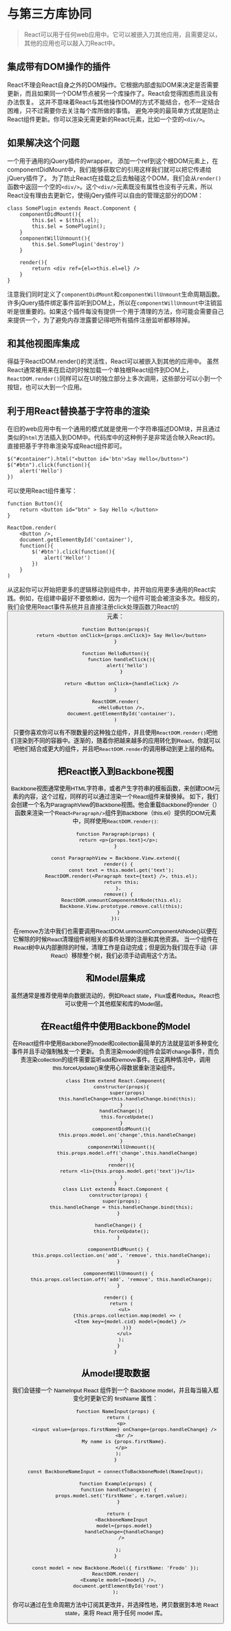 # 与第三方库协同
> React可以用于任何web应用中。它可以被嵌入刀其他应用，且需要足以，其他的应用也可以敲入刀React中。

## 集成带有DOM操作的插件
React不理会React自身之外的DOM操作。它根据内部虚拟DOM来决定是否需要更新，而且如果同一个DOM节点被另一个库操作了。React会觉得困惑而且没有办法恢复。
这并不意味着React与其他操作DOM的方式不能结合，也不一定结合困难，只不过需要你去关注每个库所做的事情。
避免冲突的最简单方式就是防止React组件更新。你可以渲染无需更新的React元素，比如一个空的`<div/>`。

## 如果解决这个问题
一个用于通用的jQuery插件的wrapper。
添加一个ref到这个根DOM元素上，在componentDidMount中，我们能够获取它的引用这样我们就可以把它传递给jQuery插件了。
为了防止React在挂载之后去触碰这个DOM，我们会从`render()`函数中返回一个空的`<div/>`。这个`<div/>`元素既没有属性也没有子元素，所以React没有理由去更新它，使得jQery插件可以自由的管理这部分的DOM：
```
class SomePlugin extends React.Component {
    componentDidMount(){
        this.$el = $(this.el);
        this.$el = SomePlugin();
    }
    componentWillUnmount(){
        this.$el.SomePlugin('destroy')
    }

    render(){
        return <div ref={el=>this.el=el} />
    }
}

```
注意我们同时定义了`componentDidMount`和`componentWillUnmount`生命周期函数。许多jQuery插件绑定事件监听到DOM上，所以在`componentWillUnmount`中注销监听是很重要的。如果这个插件每没有提供一个用于清理的方法，你可能会需要自己来提供一个，为了避免内存泄露要记得吧所有插件注册监听都移除掉。

## 和其他视图库集成
得益于ReactDOM.render()的灵活性，React可以被嵌入到其他的应用中。
虽然React通常被用来在启动的时候加载一个单独根React组件到DOM上，`ReactDOM.render()`同样可以在UI的独立部分上多次调用，这些部分可以小到一个按钮，也可以大到一个应用。

## 利于用React替换基于字符串的渲染
在旧的web应用中有一个通用的模式就是使用一个字符串描述DOM块，并且通过类似的`html`方法插入到DOM中。代码库中的这种例子是非常适合映入React的。直接把基于字符串渲染写成React组件即可。
```
$("#container").html("<button id='btn'>Say Hello</button>")
$("#btn").click(function(){
    alert('Hello')
})
```
可以使用React组件重写：
```
function Button(){
    return <button id="btn" > Say Hello </button>
}

ReactDom.render(
    <Button />,
    document.getElementById('container'),
    function(){
        $('#btn').click(function(){
            alert('Hello!')
        })
    }
)
```
从这起你可以开始把更多的逻辑移动到组件中，并开始应用更多通用的React实践。例如，在组建中最好不要依赖id，因为一个组件可能会被渲染多次。相反的，我们会使用React事件系统并且直接注册click处理函数刀React的<Button>元素：
```
function Button(props){
    return <button onClick={props.onClick}> Say Hello</button>
}

function HelloButton(){
    function handleClick(){
        alert('hello')
    }

    return <Button onClick={handleClick} />
}

ReactDOM.render(
    <HelloButton />,
    document.getElementById('container'),
)
```
只要你喜欢你可以有不限数量的这种独立组件，并且使用`ReactDOM.render()`吧他们渲染到不同的容器中。逐渐的，随着你把越来越多的应用转化到React，你就可以吧他们结合成更大的组件，并且吧`ReactDOM.render`的调用移动到更上层的结构。

## 把React嵌入到Backbone视图
Backbone视图通常使用HTML字符串，或者产生字符串的模板函数，来创建DOM元素的内容，这个过程，同样的可以通过渲染一个React组件来替换掉。
如下，我们会创建一个名为ParagraphView的Backbone视图。他会重载Backbone的render（）函数来渲染一个React`<Paragraph/>`组件到Backbone（this.el）提供的DOM元素中，同样使用`ReactDOM.render()`:
```
function Paragraph(props) {
  return <p>{props.text}</p>;
}

const ParagraphView = Backbone.View.extend({
  render() {
    const text = this.model.get('text');
    ReactDOM.render(<Paragraph text={text} />, this.el);
    return this;
  },
  remove() {
    ReactDOM.unmountComponentAtNode(this.el);
    Backbone.View.prototype.remove.call(this);
  }
});
```
在remove方法中我们也需要调用ReactDOM.unmountComponentAtNode()以便在它解除的时候React清理组件树相关的事件处理的注册和其他资源。
当一个组件在React树中从内部删除的时候，清理工作是自动完成；但是因为我们现在手动（非React）移除整个树，我们必须手动调用这个方法。

## 和Model层集成
虽然通常是推荐使用单向数据流动的，例如React state，Flux或者Redux。React也可以使用一个其他框架和库的Model层。

## 在React组件中使用Backbone的Model
在React组件中使用Backbone的model和collection最简单的方法就是监听多种变化事件并且手动强制触发一个更新。
负责渲染model的组件会监听change事件，而负责渲染collection的组件需要监听add和remove事件。在这两种情况中，调用this.forceUpdate()来使用心得数据重新渲染组件。
```
class Item extend React.Component{
    constructor(props){
        super(props)
        this.handleChange=this.handleChange.bind(this);
    }
    handleChange(){
        this.forceUpdate()
    }
    componentDidMount(){
        this.props.model.on('change',this.handleChange)
    }
    componentWillUnmount(){
        this.props.model.off('change',this.handleChange)
    }
    render(){
        return <li>{this.props.model.get('text')}</li>
    }
}
class List extends React.Component {
  constructor(props) {
    super(props);
    this.handleChange = this.handleChange.bind(this);
  }

  handleChange() {
    this.forceUpdate();
  }

  componentDidMount() {
    this.props.collection.on('add', 'remove', this.handleChange);
  }

  componentWillUnmount() {
    this.props.collection.off('add', 'remove', this.handleChange);
  }

  render() {
    return (
      <ul>
        {this.props.collection.map(model => (
          <Item key={model.cid} model={model} />
        ))}
      </ul>
    );
  }
}
```

## 从model提取数据

我们会链接一个 NameInput React 组件到一个 Backbone model，并且每当输入框变化时更新它的 firstName 属性：
```
function NameInput(props) {
  return (
    <p>
      <input value={props.firstName} onChange={props.handleChange} />
      <br />
      My name is {props.firstName}.
    </p>
  );
}

const BackboneNameInput = connectToBackboneModel(NameInput);

function Example(props) {
  function handleChange(e) {
    props.model.set('firstName', e.target.value);
  }

  return (
    <BackboneNameInput
      model={props.model}
      handleChange={handleChange}
    />

  );
}

const model = new Backbone.Model({ firstName: 'Frodo' });
ReactDOM.render(
  <Example model={model} />,
  document.getElementById('root')
);
```
你可以通过在生命周期方法中订阅其更改并，并选择性地，拷贝数据到本地 React state，来将 React 用于任何 model 库。
